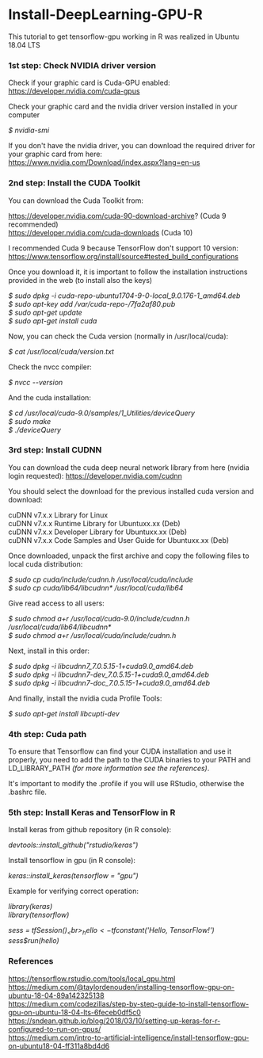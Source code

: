 # Install-DeepLearning-GPU-R

This tutorial to get tensorflow-gpu working in R was realized in Ubuntu 18.04 LTS

### 1st step: Check NVIDIA driver version

Check if your graphic card is Cuda-GPU enabled: https://developer.nvidia.com/cuda-gpus

Check your graphic card and the nvidia driver version installed in your computer

_$ nvidia-smi_

If you don't have the nvidia driver, you can download the required driver for your graphic card from here: https://www.nvidia.com/Download/index.aspx?lang=en-us



### 2nd step: Install the CUDA Toolkit

You can download the Cuda Toolkit from:

https://developer.nvidia.com/cuda-90-download-archive? (Cuda 9 recommended) <br>
https://developer.nvidia.com/cuda-downloads (Cuda 10) <br>

I recommended Cuda 9 because TensorFlow don't support 10 version: https://www.tensorflow.org/install/source#tested_build_configurations <br>

Once you download it, it is important to follow the installation instructions provided in the web (to install also the keys)

_$ sudo dpkg -i cuda-repo-ubuntu1704-9-0-local_9.0.176-1_amd64.deb_ <br>
_$ sudo apt-key add /var/cuda-repo-<version>/7fa2af80.pub_ <br>
_$ sudo apt-get update_ <br>
_$ sudo apt-get install cuda_ <br>  

Now, you can check the Cuda version (normally in /usr/local/cuda):

_$ cat /usr/local/cuda/version.txt_

Check the nvcc compiler:

_$ nvcc --version_

And the cuda installation:

_$ cd /usr/local/cuda-9.0/samples/1_Utilities/deviceQuery_ <br>
_$ sudo make_ <br>
_$ ./deviceQuery_ <br>


### 3rd step: Install CUDNN

You can download the cuda deep neural network library from here (nvidia login requested): https://developer.nvidia.com/cudnn

You should select the download for the previous installed cuda version and download:

cuDNN v7.x.x Library for Linux <br>
cuDNN v7.x.x Runtime Library for Ubuntuxx.xx (Deb) <br>
cuDNN v7.x.x Developer Library for Ubuntuxx.xx (Deb) <br>
cuDNN v7.x.x Code Samples and User Guide for Ubuntuxx.xx (Deb) <br>

Once downloaded, unpack the first archive and copy the following files to local cuda distribution:

_$ sudo cp cuda/include/cudnn.h /usr/local/cuda/include_ <br>
_$ sudo cp cuda/lib64/libcudnn* /usr/local/cuda/lib64_ <br>

Give read access to all users:

_$ sudo chmod a+r /usr/local/cuda-9.0/include/cudnn.h /usr/local/cuda/lib64/libcudnn*_ <br>
_$ sudo chmod a+r /usr/local/cuda/include/cudnn.h_ <br>

Next, install in this order:

_$ sudo dpkg -i libcudnn7_7.0.5.15-1+cuda9.0_amd64.deb_ <br>
_$ sudo dpkg -i libcudnn7-dev_7.0.5.15-1+cuda9.0_amd64.deb_ <br>
_$ sudo dpkg -i libcudnn7-doc_7.0.5.15-1+cuda9.0_amd64.deb_ <br>

And finally, install the nvidia cuda Profile Tools:

_$ sudo apt-get install libcupti-dev_



### 4th step: Cuda path

To ensure that Tensorflow can find your CUDA installation and use it properly, you need to add the path to the CUDA binaries to your PATH and LD_LIBRARY_PATH _(for more information see the references)_.

It's important to modify the .profile if you will use RStudio, otherwise the .bashrc file.



### 5th step: Install Keras and TensorFlow in R

Install keras from github repository (in R console):

_devtools::install_github("rstudio/keras")_

Install tensorflow in gpu (in R console):

_keras::install_keras(tensorflow = "gpu")_

Example for verifying correct operation:

_library(keras)_ <br>
_library(tensorflow)_ <br>

_sess = tf$Session()_ <br>
_hello <- tf$constant('Hello, TensorFlow!')_ <br>
_sess$run(hello)_ <br>



### References

https://tensorflow.rstudio.com/tools/local_gpu.html <br>
https://medium.com/@taylordenouden/installing-tensorflow-gpu-on-ubuntu-18-04-89a142325138 <br>
https://medium.com/codezillas/step-by-step-guide-to-install-tensorflow-gpu-on-ubuntu-18-04-lts-6feceb0df5c0 <br>
https://sndean.github.io/blog/2018/03/10/setting-up-keras-for-r-configured-to-run-on-gpus/ <br>
https://medium.com/intro-to-artificial-intelligence/install-tensorflow-gpu-on-ubuntu18-04-ff311a8bd4d6 <br>
